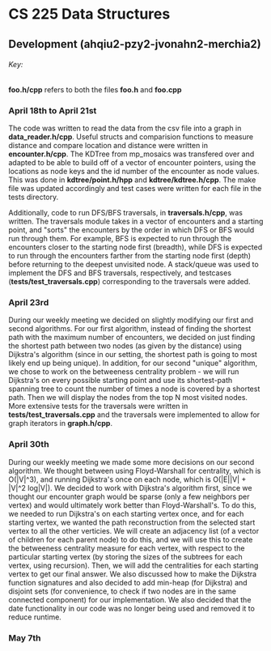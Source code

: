 # CS 225 Data Structures
## Development (ahqiu2-pzy2-jvonahn2-merchia2)

###### Key: 
**foo.h/cpp** refers to both the files **foo.h** and **foo.cpp**

### April 18th to April 21st
The code was written to read the data from the csv file into a graph in **data_reader.h/cpp**. Useful structs and comparision functions to measure distance and compare location and distance were written in **encounter.h/cpp**. The KDTree from mp_mosaics was transfered over and adapted to be able to build off of a vector of encounter pointers, using the locations as node keys and the id number of the encounter as node values. This was done in **kdtree/point.h/hpp** and **kdtree/kdtree.h/cpp**. The make file was updated accordingly and test cases were written for each file in the tests directory. 

Additionally, code to run DFS/BFS traversals, in **traversals.h/cpp**, was written. The traversals module takes in a vector of encounters and a starting point, and "sorts" the encounters by the order in which DFS or BFS would run through them. For example, BFS is expected to run through the encounters closer to the starting node first (breadth), while DFS is expected to run through the encounters farther from the starting node first (depth) before returning to the deepest unvisited node. A stack/queue was used to implement the DFS and BFS traversals, respectively, and testcases (**tests/test_traversals.cpp**) corresponding to the traversals were added.

### April 23rd
During our weekly meeting we decided on slightly modifying our first and second algorithms. For our first algorithm, instead of finding the shortest path with the maximum number of encounters, we decided on just finding the shortest path between two nodes (as given by the distance) using Dijkstra's algorithm (since in our setting, the shortest path is going to most likely end up being unique). In addition, for our second "unique" algorithm, we chose to work on the betweeness centrality problem - we will run Dijkstra's on every possible starting point and use its shortest-path spanning tree to count the number of times a node is covered by a shortest path. Then we will display the nodes from the top N most visited nodes. More extensive tests for the traversals were written in **tests/test_traversals.cpp** and the traversals were implemented to allow for graph iterators in **graph.h/cpp**.

### April 30th
During our weekly meeting we made some more decisions on our second algorithm. We thought between using Floyd-Warshall for centrality, which is O(|V|^3), and running Dijkstra's once on each node, which is O(|E||V| + |V|^2 log|V|). We decided to work with Dijkstra's algorithm first, since we thought our encounter graph would be sparse (only a few neighbors per vertex) and would ultimately work better than Floyd-Warshall's. To do this, we needed to run Dijkstra's on each starting vertex once, and for each starting vertex, we wanted the path reconstruction from the selected start vertex to all the other verticies. We will create an adjacency list (of a vector of children for each parent node) to do this, and we will use this to create the betweeness centrality measure for each vertex, with respect to the particular starting vertex (by storing the sizes of the subtrees for each vertex, using recursion). Then, we will add the centralities for each starting vertex to get our final answer. We also discussed how to make the Dijkstra function signatures and also decided to add min-heap (for Dijkstra) and disjoint sets (for convenience, to check if two nodes are in the same connected component) for our implementation. We also decided that the date functionality in our code was no longer being used and removed it to reduce runtime.

### May 7th
